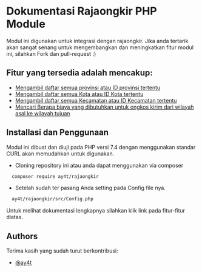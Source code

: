 
# Dokumentasi Rajaongkir PHP Module

Modul ini digunakan untuk integrasi dengan rajaongkir. Jika anda tertarik akan sangat senang untuk mengembangkan dan meningkatkan fitur modul ini, silahkan Fork dan pull-request :) 
## Fitur yang tersedia adalah mencakup:

 - [Mengambil daftar semua provinsi atau ID provinsi tertentu](https://awesomeopensource.com/project/elangosundar/awesome-README-templates)
 - [Mengambil daftar semua Kota atau ID Kota tertentu](https://github.com/matiassingers/awesome-readme)
 - [Mengambil daftar semua Kecamatan atau ID Kecamatan tertentu](https://bulldogjob.com/news/449-how-to-write-a-good-readme-for-your-github-project)
 - [Mencari Berapa biaya yang dibutuhkan untuk ongkos kirim dari wilayah asal ke wilayah tujuan](https://bulldogjob.com/news/449-how-to-write-a-good-readme-for-your-github-project)


## Installasi dan Penggunaan

Modul ini dibuat dan diuji pada PHP versi 7.4 dengan menggunakan standar CURL akan memudahkan untuk digunakan. 

- Cloning repository ini atau anda dapat menggunakan via composer
```bash
  composer require ay4t/rajaongkir
```
- Setelah sudah ter pasang Anda setting pada Config file nya.
```bash
  ay4t/rajaongkir/src/Config.php
```

Untuk melihat dokumentasi lengkapnya silahkan klik link pada fitur-fitur diatas.

## Authors

Terima kasih yang sudah turut berkontribusi:
- [@ay4t](https://www.github.com/ay4t)

